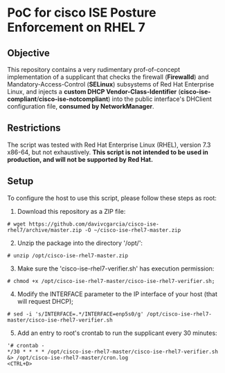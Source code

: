 # PoC for cisco ISE Posture Enforcement on RHEL 7

## Objective

This repository contains a very rudimentary prof-of-concept implementation of a supplicant that checks the firewall (**Firewalld**) and Mandatory-Access-Control (**SELinux**) subsystems of Red Hat Enterprise Linux, and injects a **custom DHCP Vendor-Class-Identifier** (**cisco-ise-compliant**/**cisco-ise-notcompliant**) into the public interface's DHClient configuration file, **consumed by NetworkManager**.

## Restrictions

The script was tested with Red Hat Enterprise Linux (RHEL), version 7.3 x86-64, but not exhaustively. **This script is not intended to be used in production, and will not be supported by Red Hat.**

## Setup

To configure the host to use this script, please follow these steps as root:

1. Download this repository as a ZIP file:

```
# wget https://github.com/davivcgarcia/cisco-ise-rhel7/archive/master.zip -O ~/cisco-ise-rhel7-master.zip
```

2. Unzip the package into the directory '/opt/':

```
# unzip /opt/cisco-ise-rhel7-master.zip
```

3. Make sure the 'cisco-ise-rhel7-verifier.sh' has execution permission:

```
# chmod +x /opt/cisco-ise-rhel7-master/cisco-ise-rhel7-verifier.sh;
```

4. Modify the INTERFACE parameter to the IP interface of your host (that will request DHCP);

```
# sed -i 's/INTERFACE=.*/INTERFACE=enp5s0/g' /opt/cisco-ise-rhel7-master/cisco-ise-rhel7-verifier.sh
```

5. Add an entry to root's crontab to run the supplicant every 30 minutes:

```
'# crontab -
*/30 * * * * /opt/cisco-ise-rhel7-master/cisco-ise-rhel7-verifier.sh &> /opt/cisco-ise-rhel7-master/cron.log
<CTRL+D>
```
